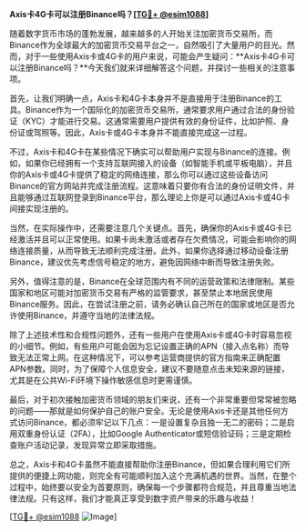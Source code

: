**Axis卡4G卡可以注册Binance吗？[[TG💪+ @esim1088](https://t.me/s/esim1088)]**

随着数字货币市场的蓬勃发展，越来越多的人开始关注加密货币交易所，而Binance作为全球最大的加密货币交易平台之一，自然吸引了大量用户的目光。然而，对于一些使用Axis卡或4G卡的用户来说，可能会产生疑问：**Axis卡4G卡可以注册Binance吗？**今天我们就来详细解答这个问题，并探讨一些相关的注意事项。

首先，让我们明确一点，Axis卡和4G卡本身并不是直接用于注册Binance的工具。Binance作为一个国际化的加密货币交易所，通常要求用户通过合法的身份验证（KYC）才能进行交易。这通常需要用户提供有效的身份证件，比如护照、身份证或驾照等。因此，Axis卡或4G卡本身并不能直接完成这一过程。

不过，Axis卡和4G卡在某些情况下确实可以帮助用户实现与Binance的连接。例如，如果你已经拥有一个支持互联网接入的设备（如智能手机或平板电脑），并且你的Axis卡或4G卡提供了稳定的网络连接，那么你可以通过这些设备访问Binance的官方网站并完成注册流程。这意味着只要你有合法的身份证明文件，并且能够通过互联网登录到Binance平台，那么理论上你是可以通过Axis卡或4G卡间接实现注册的。

当然，在实际操作中，还需要注意几个关键点。首先，确保你的Axis卡或4G卡已经激活并且可以正常使用。如果卡尚未激活或者存在欠费情况，可能会影响你的网络连接质量，从而导致无法顺利完成注册。此外，如果你选择通过移动设备注册Binance，建议优先考虑信号稳定的地方，避免因网络中断而导致注册失败。

另外，值得注意的是，Binance在全球范围内有不同的运营政策和法律限制。某些国家和地区可能对加密货币交易有严格的监管要求，甚至禁止本地居民使用Binance服务。因此，在尝试注册之前，请务必确认自己所在的国家或地区是否允许使用Binance，并遵守当地的法律法规。

除了上述技术性和合规性问题外，还有一些用户在使用Axis卡或4G卡时容易忽视的小细节。例如，有些用户可能会因为忘记设置正确的APN（接入点名称）而导致无法正常上网。在这种情况下，可以参考运营商提供的官方指南来正确配置APN参数。同时，为了保障个人信息安全，建议不要随意点击未知来源的链接，尤其是在公共Wi-Fi环境下操作敏感信息时更需谨慎。

最后，对于初次接触加密货币领域的朋友们来说，还有一个非常重要但常常被忽略的问题——那就是如何保护自己的账户安全。无论是使用Axis卡还是其他任何方式访问Binance，都必须牢记以下几点：一是设置复杂且独一无二的密码；二是启用双重身份认证（2FA），比如Google Authenticator或短信验证码；三是定期检查账户活动记录，发现异常立即采取措施。

总之，Axis卡和4G卡虽然不能直接帮助你注册Binance，但如果合理利用它们所提供的便捷上网功能，则完全有可能顺利加入这个充满机遇的世界。当然，在整个过程中，始终要以安全为首要原则，确保每一个步骤都符合规范，并且尊重当地法律法规。只有这样，我们才能真正享受到数字资产带来的乐趣与收益！

[[TG💪+ @esim1088](https://t.me/s/esim1088) ![Image](https://i.postimg.cc/4NQfJmqS/Snipaste-2025-05-13-00-14-12.png)]